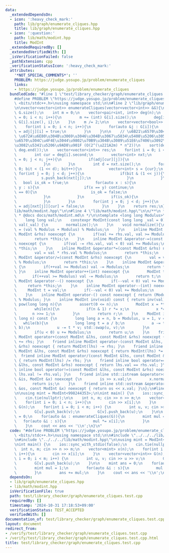 ```yaml
---
data:
  _extendedDependsOn:
  - icon: ':heavy_check_mark:'
    path: lib/graph/enumerate_cliques.hpp
    title: lib/graph/enumerate_cliques.hpp
  - icon: ':question:'
    path: lib/math/modint.hpp
    title: ModInt
  _extendedRequiredBy: []
  _extendedVerifiedWith: []
  _isVerificationFailed: false
  _pathExtension: cpp
  _verificationStatusIcon: ':heavy_check_mark:'
  attributes:
    '*NOT_SPECIAL_COMMENTS*': ''
    PROBLEM: https://judge.yosupo.jp/problem/enumerate_cliques
    links:
    - https://judge.yosupo.jp/problem/enumerate_cliques
  bundledCode: "#line 1 \"test/library_checker/graph/enumerate_cliques.test.cpp\"\n\
    #define PROBLEM \"https://judge.yosupo.jp/problem/enumerate_cliques\"\n#include\
    \ <bits/stdc++.h>\nusing namespace std;\n\n#line 2 \"lib/graph/enumerate_cliques.hpp\"\
    \n\nvector<vector<int>> enumerateCliques(vector<vector<int>> &G){\n    int n =\
    \ G.size();\n    int m = 0;\n    vector<pair<int, int>> deg(n);\n    for(int i\
    \ = 0; i < n; i++){\n        m += (int) G[i].size();\n        deg[i] = {(int)\
    \ G[i].size(), i};\n    }\n    m /= 2;\n\n    vector<vector<bool>> adj(n, vector<bool>(n));\n\
    \    for(int i = 0; i < n; i++){\n        for(auto &j : G[i]){\n            adj[i][j]\
    \ = adj[j][i] = true;\n        }\n    }\n\n    // \u6B21\u6570\u304C \u221A2m\
    \ \u672A\u6E80\u304B\u3069\u3046\u304B\u3067\u5834\u5408\u5206\u3051 -> \u6B21\
    \u6570\u304C\u4F4E\u3044\u9802\u70B9\u304B\u3089\u51E6\u7406\u3092\u3057\u3066\
    \u3082\u5341\u5206\u9AD8\u901F (O(2^(\u221A2m) * n^2))\n    sort(deg.begin(),\
    \ deg.end());\n    vector<vector<int>> res;\n    for(int i = 0; i < n; i++){\n\
    \        int cur = deg[i].second;\n        vector<int> nxt;\n        for(int j\
    \ = 0; j < n; j++){\n            if(adj[cur][j]){\n                nxt.push_back(j);\n\
    \            }\n        }\n        int d = nxt.size();\n        for(int bit =\
    \ 0; bit < (1 << d); bit++){\n            vector<int> s = {cur};\n           \
    \ for(int j = 0; j < d; j++){\n                if(bit & (1 << j)){\n         \
    \           s.push_back(nxt[j]);\n                }\n            }\n         \
    \   bool is_ok = true;\n            for(auto x : s){\n                for(auto\
    \ y : s){\n                    if(x == y) continue;\n                    if(adj[x][y]\
    \ == 0){\n                        is_ok = false;\n                    }\n    \
    \            }\n            }\n            if(is_ok){\n                res.push_back(s);\n\
    \            }\n        }\n        for(int j = 0; j < d; j++){\n            adj[cur][nxt[j]]\
    \ = adj[nxt[j]][cur] = false;\n        }\n    }\n    return res;\n}\n#line 2 \"\
    lib/math/modint.hpp\"\n\n#line 4 \"lib/math/modint.hpp\"\n\n/**\n * @brief ModInt\n\
    \ * @docs docs/math/modint.md\n */\n\ntemplate <long long Modulus>\nstruct ModInt{\n\
    \    long long val;\n    constexpr ModInt(const long long _val = 0) noexcept :\
    \ val(_val) {\n        normalize();\n    }\n    void normalize(){\n        val\
    \ = (val % Modulus + Modulus) % Modulus;\n    }\n    inline ModInt &operator+=(const\
    \ ModInt &rhs) noexcept {\n        if(val += rhs.val, val >= Modulus) val -= Modulus;\n\
    \        return *this;\n    }\n    inline ModInt &operator-=(const ModInt &rhs)\
    \ noexcept {\n        if(val -= rhs.val, val < 0) val += Modulus;\n        return\
    \ *this;\n    }\n    inline ModInt &operator*=(const ModInt &rhs) noexcept {\n\
    \        val = val * rhs.val % Modulus;\n        return *this;\n    }\n    inline\
    \ ModInt &operator/=(const ModInt &rhs) noexcept {\n        val = val * inv(rhs.val).val\
    \ % Modulus;\n        return *this;\n    }\n    inline ModInt &operator++() noexcept\
    \ {\n        if(++val >= Modulus) val -= Modulus;\n        return *this;\n   \
    \ }\n    inline ModInt operator++(int) noexcept {\n        ModInt t = val;\n \
    \       if(++val >= Modulus) val -= Modulus;\n        return t;\n    }\n    inline\
    \ ModInt &operator--() noexcept {\n        if(--val < 0) val += Modulus;\n   \
    \     return *this;\n    }\n    inline ModInt operator--(int) noexcept {\n   \
    \     ModInt t = val;\n        if(--val < 0) val += Modulus;\n        return t;\n\
    \    }\n    inline ModInt operator-() const noexcept { return (Modulus - val)\
    \ % Modulus; }\n    inline ModInt inv(void) const { return inv(val); }\n    ModInt\
    \ pow(long long n){\n        assert(0 <= n);\n        ModInt x = *this, r = 1;\n\
    \        while(n){\n            if(n & 1) r *= x;\n            x *= x;\n     \
    \       n >>= 1;\n        }\n        return r;\n    }\n    ModInt inv(const long\
    \ long n) const {\n        long long a = n, b = Modulus, u = 1, v = 0;\n     \
    \   while(b){\n            long long t = a / b;\n            a -= t * b; std::swap(a,\
    \ b);\n            u -= t * v; std::swap(u, v);\n        }\n        u %= Modulus;\n\
    \        if(u < 0) u += Modulus;\n        return u;\n    }\n    friend inline\
    \ ModInt operator+(const ModInt &lhs, const ModInt &rhs) noexcept { return ModInt(lhs)\
    \ += rhs; }\n    friend inline ModInt operator-(const ModInt &lhs, const ModInt\
    \ &rhs) noexcept { return ModInt(lhs) -= rhs; }\n    friend inline ModInt operator*(const\
    \ ModInt &lhs, const ModInt &rhs) noexcept { return ModInt(lhs) *= rhs; }\n  \
    \  friend inline ModInt operator/(const ModInt &lhs, const ModInt &rhs) noexcept\
    \ { return ModInt(lhs) /= rhs; }\n    friend inline bool operator==(const ModInt\
    \ &lhs, const ModInt &rhs) noexcept { return lhs.val == rhs.val; }\n    friend\
    \ inline bool operator!=(const ModInt &lhs, const ModInt &rhs) noexcept { return\
    \ lhs.val != rhs.val; }\n    friend inline std::istream &operator>>(std::istream\
    \ &is, ModInt &x) noexcept {\n        is >> x.val;\n        x.normalize();\n \
    \       return is;\n    }\n    friend inline std::ostream &operator<<(std::ostream\
    \ &os, const ModInt &x) noexcept { return os << x.val; }\n};\n#line 7 \"test/library_checker/graph/enumerate_cliques.test.cpp\"\
    \n\nusing mint = ModInt<998244353>;\n\nint main() {\n    ios::sync_with_stdio(false);\n\
    \    cin.tie(nullptr);\n\n    int n, m; cin >> n >> m;\n    vector<mint> x(n);\n\
    \    for(int i = 0; i < n; i++){\n        cin >> x[i];\n    }\n    vector<vector<int>>\
    \ G(n);\n    for(int i = 0; i < m; i++) {\n        int u, v; cin >> u >> v;\n\
    \        G[u].push_back(v);\n        G[v].push_back(u);\n    }\n\n    mint ans\
    \ = 0;\n    for(auto &s : enumerateCliques(G)){\n        mint mul = 1;\n     \
    \   for(auto &i : s){\n            mul *= x[i];\n        }\n        ans += mul;\n\
    \    }\n    cout << ans << '\\n';\n}\n"
  code: "#define PROBLEM \"https://judge.yosupo.jp/problem/enumerate_cliques\"\n#include\
    \ <bits/stdc++.h>\nusing namespace std;\n\n#include \"../../../lib/graph/enumerate_cliques.hpp\"\
    \n#include \"../../../lib/math/modint.hpp\"\n\nusing mint = ModInt<998244353>;\n\
    \nint main() {\n    ios::sync_with_stdio(false);\n    cin.tie(nullptr);\n\n  \
    \  int n, m; cin >> n >> m;\n    vector<mint> x(n);\n    for(int i = 0; i < n;\
    \ i++){\n        cin >> x[i];\n    }\n    vector<vector<int>> G(n);\n    for(int\
    \ i = 0; i < m; i++) {\n        int u, v; cin >> u >> v;\n        G[u].push_back(v);\n\
    \        G[v].push_back(u);\n    }\n\n    mint ans = 0;\n    for(auto &s : enumerateCliques(G)){\n\
    \        mint mul = 1;\n        for(auto &i : s){\n            mul *= x[i];\n\
    \        }\n        ans += mul;\n    }\n    cout << ans << '\\n';\n}\n"
  dependsOn:
  - lib/graph/enumerate_cliques.hpp
  - lib/math/modint.hpp
  isVerificationFile: true
  path: test/library_checker/graph/enumerate_cliques.test.cpp
  requiredBy: []
  timestamp: '2024-10-31 17:18:53+09:00'
  verificationStatus: TEST_ACCEPTED
  verifiedWith: []
documentation_of: test/library_checker/graph/enumerate_cliques.test.cpp
layout: document
redirect_from:
- /verify/test/library_checker/graph/enumerate_cliques.test.cpp
- /verify/test/library_checker/graph/enumerate_cliques.test.cpp.html
title: test/library_checker/graph/enumerate_cliques.test.cpp
---
```

